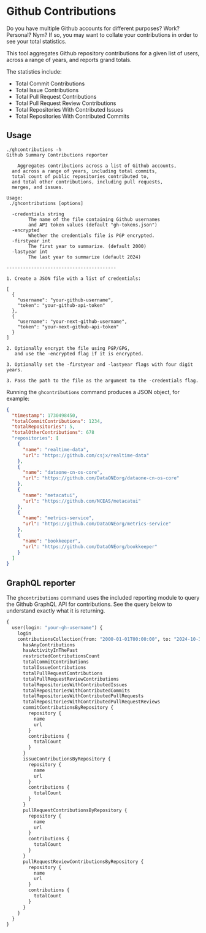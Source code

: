 # Github Contributions

Do you have multiple Github accounts for different purposes?
Work? Personal? Nym?  If so, you may want to collate your
contributions in order to see your total statistics.

This tool aggregates Github repository contributions for a given
list of users, across a range of years, and reports grand totals.

The statistics include:

- Total Commit Contributions
- Total Issue Contributions
- Total Pull Request Contributions
- Total Pull Request Review Contributions
- Total Repositories With Contributed Issues
- Total Repositories With Contributed Commits

## Usage

```
./ghcontributions -h
Github Summary Contributions reporter

	Aggregates contributions across a list of Github accounts, 
  and across a range of years, including total commits, 
  total count of public repositories contributed to, 
  and total other contributions, including pull requests, 
  merges, and issues.

Usage:
 ./ghcontributions [options]

  -credentials string
    	The name of the file containing Github usernames
    	and API token values (default "gh-tokens.json")
  -encrypted
    	Whether the credentials file is PGP encrypted.
  -firstyear int
    	The first year to summarize. (default 2000)
  -lastyear int
    	The last year to summarize (default 2024)

----------------------------------------

1. Create a JSON file with a list of credentials:

[
  {
    "username": "your-github-username",
    "token": "your-github-api-token"
  },
  {
    "username": "your-next-github-username",
    "token": "your-next-github-api-token"
  }
]

2. Optionally encrypt the file using PGP/GPG,
   and use the -encrypted flag if it is encrypted.

3. Optionally set the -firstyear and -lastyear flags with four digit years.

3. Pass the path to the file as the argument to the -credentials flag.
```


Running the `ghcontributions` command produces a JSON object, for example:

```json
{
  "timestamp": 1730498450,
  "totalCommitContributions": 1234,
  "totalRepositories": 5,
  "totalOtherContributions": 678
  "repositories": [
    {
      "name": "realtime-data",
      "url": "https://github.com/csjx/realtime-data"
    },
    {
      "name": "dataone-cn-os-core",
      "url": "https://github.com/DataONEorg/dataone-cn-os-core"
    },
    {
      "name": "metacatui",
      "url": "https://github.com/NCEAS/metacatui"
    },
    {
      "name": "metrics-service",
      "url": "https://github.com/DataONEorg/metrics-service"
    },
    {
      "name": "bookkeeper",
      "url": "https://github.com/DataONEorg/bookkeeper"
    }
  ]
}
```
## GraphQL reporter

The `ghcontributions` command uses the included reporting module
to query the Github GraphQL API for contributions.  See the query below to understand exactly what it is returning.

```graphql
{
  user(login: "your-gh-username") {
    login
    contributionsCollection(from: "2000-01-01T00:00:00", to: "2024-10-31T11:59:59") {
      hasAnyContributions
      hasActivityInThePast
      restrictedContributionsCount
      totalCommitContributions
      totalIssueContributions
      totalPullRequestContributions
      totalPullRequestReviewContributions
      totalRepositoriesWithContributedIssues
      totalRepositoriesWithContributedCommits
      totalRepositoriesWithContributedPullRequests
      totalRepositoriesWithContributedPullRequestReviews
      commitContributionsByRepository {
        repository {
          name
          url
        }
        contributions {
          totalCount
        }
      }
      issueContributionsByRepository {
        repository {
          name
          url
        }
        contributions {
          totalCount
        }
      }
      pullRequestContributionsByRepository {
        repository {
          name
          url
        }
        contributions {
          totalCount
        }
      }
      pullRequestReviewContributionsByRepository {
        repository {
          name
          url
        }
        contributions {
          totalCount
        }
      }
    }
  }
}
```